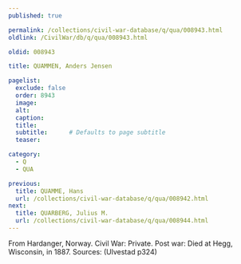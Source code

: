 ```yaml
---
published: true

permalink: /collections/civil-war-database/q/qua/008943.html
oldlink: /CivilWar/db/q/qua/008943.html

oldid: 008943

title: QUAMMEN, Anders Jensen

pagelist:
  exclude: false
  order: 8943
  image: 
  alt:
  caption:
  title:
  subtitle:      # Defaults to page subtitle
  teaser:

category: 
  - Q 
  - QUA

previous:
  title: QUAMME, Hans
  url: /collections/civil-war-database/q/qua/008942.html  
next:
  title: QUARBERG, Julius M.
  url: /collections/civil-war-database/q/qua/008944.html   
---
```

From Hardanger, Norway. Civil War: Private. Post war: Died at Hegg, Wisconsin, in 1887. Sources: (Ulvestad p324)